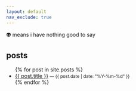```yaml
---
layout: default
nav_exclude: true
---
```

👽 means i have nothing good to say

## posts
<ul>
  {% for post in site.posts %}
    <li>
      <a href="{{ post.url | relative_url }}">{{ post.title }}</a>
      <small>— {{ post.date | date: "%Y-%m-%d" }}</small>
      <!-- {% if post.excerpt %}
        <br><span>{{ post.excerpt | strip_html | truncate: 140 }}</span>
      {% endif %} -->
    </li>
  {% endfor %}
</ul>